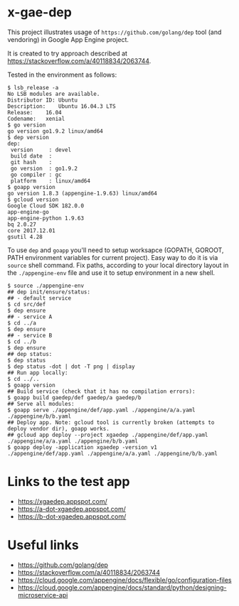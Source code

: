 # x-gae-dep

This project illustrates usage of `https://github.com/golang/dep` tool (and
vendoring) in Google App Engine project.

It is created to try approach described at
https://stackoverflow.com/a/40118834/2063744.

Tested in the environment as follows:

```console
$ lsb_release -a
No LSB modules are available.
Distributor ID:	Ubuntu
Description:	Ubuntu 16.04.3 LTS
Release:	16.04
Codename:	xenial
$ go version
go version go1.9.2 linux/amd64
$ dep version
dep:
 version     : devel
 build date  : 
 git hash    : 
 go version  : go1.9.2
 go compiler : gc
 platform    : linux/amd64
$ goapp version
go version 1.8.3 (appengine-1.9.63) linux/amd64
$ gcloud version
Google Cloud SDK 182.0.0
app-engine-go 
app-engine-python 1.9.63
bq 2.0.27
core 2017.12.01
gsutil 4.28
```

To use `dep` and `goapp` you'll need to setup worksapce (GOPATH, GOROOT, PATH
environment variables for current project). Easy way to do it is via `source`
shell command. Fix paths, according to your local directory layout in the
`./appengine-env` file and use it to setup environment in a new shell.

```console
$ source ./appengine-env
## dep init/ensure/status:
## - default service
$ cd src/def
$ dep ensure
## - service A
$ cd ../a
$ dep ensure
## - service B
$ cd ../b
$ dep ensure
## dep status:
$ dep status
$ dep status -dot | dot -T png | display
## Run app locally:
$ cd ../..
$ goapp version
## Build service (check that it has no compilation errors):
$ goapp build gaedep/def gaedep/a gaedep/b
## Serve all modules:
$ goapp serve ./appengine/def/app.yaml ./appengine/a/a.yaml ./appengine/b/b.yaml
## Deploy app. Note: gcloud tool is currently broken (attempts to deploy vendor dir), goapp works.
## gcloud app deploy --project xgaedep ./appengine/def/app.yaml ./appengine/a/a.yaml ./appengine/b/b.yaml
$ goapp deploy -application xgaedep -version v1 ./appengine/def/app.yaml ./appengine/a/a.yaml ./appengine/b/b.yaml
```

# Links to the test app

- https://xgaedep.appspot.com/
- https://a-dot-xgaedep.appspot.com/
- https://b-dot-xgaedep.appspot.com/

# Useful links

- https://github.com/golang/dep
- https://stackoverflow.com/a/40118834/2063744
- https://cloud.google.com/appengine/docs/flexible/go/configuration-files
- https://cloud.google.com/appengine/docs/standard/python/designing-microservice-api
